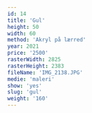 ```yaml
---
id: 14
title: 'Gul'
height: 50
width: 60
method: 'Akryl på lærred'
year: 2021
price: '2500'
rasterWidth: 2825
rasterHeight: 2383
fileName: 'IMG_2138.JPG'
medie: 'maleri'
show: 'yes'
slug: 'gul'
weight: '160'
---
```

